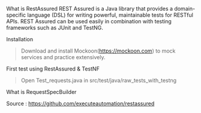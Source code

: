 What is RestAssured
REST Assured is a Java library that provides a domain-specific language (DSL) for writing powerful, maintainable tests for RESTful APIs.
REST Assured can be used easily in combination with testing frameworks such as JUnit and TestNG. 


Installation
 > Download and install Mockoon(https://mockoon.com) to mock services and practice extensively.
 > 



First test using RestAssured & TestNF
  > Open Test_requests.java in src/test/java/raw_tests_with_testng






What is RequestSpecBuilder




Source : https://github.com/executeautomation/restassured

